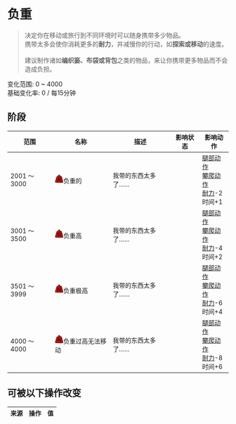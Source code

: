 # 负重  
> 决定你在移动或旅行到不同环境时可以随身携带多少物品。<br>携带太多会使你消耗更多的<b>耐力</b>，并减慢你的行动，如<b>探索或移动</b>的速度。<br><br>建议制作诸如<b>编织篓、布袋或背包</b>之类的物品，来让你携带更多物品而不会造成负担。  
  
变化范围: 0 ~ 4000  
基础变化率: 0 / 每15分钟  
## 阶段  
范围  |  名称  |  描述  |  影响状态  |  影响动作  
----  |  ----  |  ----  |  ----  |  ----  
2001 ～ 3000  |  <img decoding="async" src="Sprite/Weight.png" href="a.md" style="max-width:20px;max-height:20px;">负重的  |  我带的东西太多了……  |    |  [腿部动作](LegAction.md)<br>[攀爬动作](ClimbAction.md)<br>[耐力](Stamina.md)-2<br>时间+1  
3001 ～ 3500  |  <img decoding="async" src="Sprite/Weight.png" href="a.md" style="max-width:20px;max-height:20px;">负重高  |  我带的东西太多了……  |    |  [腿部动作](LegAction.md)<br>[攀爬动作](ClimbAction.md)<br>[耐力](Stamina.md)-4<br>时间+2  
3501 ～ 3999  |  <img decoding="async" src="Sprite/Weight.png" href="a.md" style="max-width:20px;max-height:20px;">负重极高  |  我带的东西太多了……  |    |  [腿部动作](LegAction.md)<br>[攀爬动作](ClimbAction.md)<br>[耐力](Stamina.md)-6<br>时间+4  
4000 ～ 4000  |  <img decoding="async" src="Sprite/Weight.png" href="a.md" style="max-width:20px;max-height:20px;">负重过高无法移动  |  我带的东西太多了……  |    |  [腿部动作](LegAction.md)<br>[攀爬动作](ClimbAction.md)<br>[耐力](Stamina.md)-8<br>时间+6  
## 可被以下操作改变  
来源  |  操作  |  值  
----  |  ----  |  ----  
